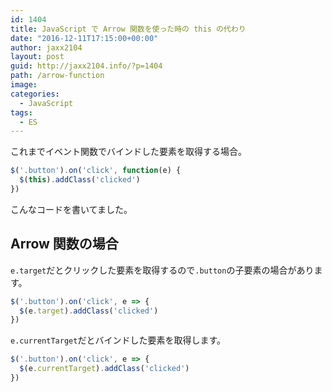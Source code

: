 ```yaml
---
id: 1404
title: JavaScript で Arrow 関数を使った時の this の代わり
date: "2016-12-11T17:15:00+00:00"
author: jaxx2104
layout: post
guid: http://jaxx2104.info/?p=1404
path: /arrow-function
image:
categories:
  - JavaScript
tags:
  - ES
---
```


これまでイベント関数でバインドした要素を取得する場合。

```js
$('.button').on('click', function(e) {
  $(this).addClass('clicked')
})
```

こんなコードを書いてました。

## Arrow 関数の場合

`e.target`だとクリックした要素を取得するので`.button`の子要素の場合があります。

```js
$('.button').on('click', e => {
  $(e.target).addClass('clicked')
})
```

`e.currentTarget`だとバインドした要素を取得します。

```js
$('.button').on('click', e => {
  $(e.currentTarget).addClass('clicked')
})
```
